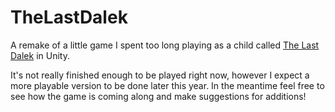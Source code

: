 # TheLastDalek

A remake of a little game I spent too long playing as a child called [The Last Dalek](https://tardis.fandom.com/wiki/The_Last_Dalek_(video_game)) in Unity.

It's not really finished enough to be played right now, however I expect a more playable version to be done later this year. In the meantime feel free to see how the game is coming along and make suggestions for additions!
